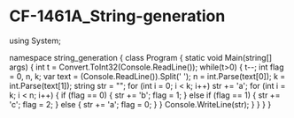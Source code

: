 # CF-1461A_String-generation
using System;

namespace string_generation
{
    class Program
    {
        static void Main(string[] args)
        {
            int t = Convert.ToInt32(Console.ReadLine());
            while(t>0)
            {
                t--;
                int flag = 0, n, k;
                var text = (Console.ReadLine()).Split(' ');
                n = int.Parse(text[0]);
                k = int.Parse(text[1]);
                string str = "";
                for (int i = 0; i < k; i++)
                    str += 'a';
                for (int i = k; i < n; i++)
                {
                    if (flag == 0)
                    {
                        str += 'b';
                        flag = 1;
                    }
                    else
                        if (flag == 1)
                    {
                        str += 'c';
                        flag = 2;
                    }
                    else
                    {
                        str += 'a';
                        flag = 0;
                    }
                }
                Console.WriteLine(str);
            }
        }
    }
}

